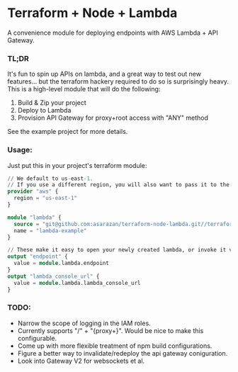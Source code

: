 # Terraform + Node + Lambda
A convenience module for deploying endpoints with AWS Lambda + API Gateway.

### TL;DR
It's fun to spin up APIs on lambda, and a great way to test out new features... but the terraform hackery required to do so is surprisingly heavy. This is a high-level module that will do the following:
1. Build & Zip your project
2. Deploy to Lambda
3. Provision API Gateway for proxy+root access with "ANY" method

See the example project for more details.

### Usage:
Just put this in your project's terraform module:
```tf
// We default to us-east-1. 
// If you use a different region, you will also want to pass it to the module.
provider "aws" {
  region = "us-east-1"
}

module "lambda" {
  source = "git@github.com:asarazan/terraform-node-lambda.git//terraform?ref=main"
  name = "lambda-example"
}

// These make it easy to open your newly created lambda, or invoke it via browser.
output "endpoint" {
  value = module.lambda.endpoint
}
output "lambda_console_url" {
  value = module.lambda.lambda_console_url
}
```

### TODO:
* Narrow the scope of logging in the IAM roles.
* Currently supports "/" + "{proxy+}". Would be nice to make this configurable.
* Come up with more flexible treatment of npm build configurations.
* Figure a better way to invalidate/redeploy the api gateway coniguration.
* Look into Gateway V2 for websockets et al.
